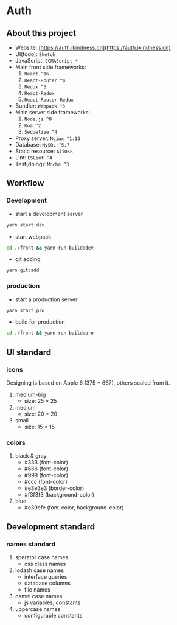 # Auth
## About this project
* Website: [https://auth.ikindness.cn](https://auth.ikindness.cn)
* UI(todo): `Sketch`
* JavaScript: `ECMAScript *`
* Main front side frameworks:
	1. `React ^16`
	2. `React-Router ^4`
	3. `Redux ^3`
	4. `React-Redux`
	5. `React-Router-Redux`
* Bundler: `Webpack ^3`
* Main server side frameworks:
	1. `Node.js ^8`
	2. `Koa ^2`
	3. `Sequelize ^4`
* Proxy server: `Nginx ^1.13`
* Database: `MySQL ^5.7`
* Static resource: `AliOSS`
* Lint: `ESLint ^4`
* Test(doing): `Mocha ^3`

## Workflow

### Development

* start a development server

```sh
yarn start:dev
```

* start webpack

```sh
cd ./front && yarn run build:dev
```

* git adding

```sh
yarn git:add
```

### production

* start a production server

```sh
yarn start:pro
```

* build for production

```sh
cd ./front && yarn run build:pro
```

## UI standard

### icons

Designing is based on Apple 6 (375 * 667), others scaled from it.

1. medium-big
	* size: 25 * 25
2. medium
	* size: 20 * 20
3. small
	* size: 15 * 15

### colors

1. black & gray 
	* #333 (font-color)
	* #666 (font-color)
	* #999 (font-color)
	* #ccc (font-color)
	* #e3e3e3 (border-color)
	* #f3f3f3 (background-color)
2. blue
	* #e39efe (font-color, background-color)

## Development standard

### names standard

1. sperator case names
	* css class names
2. lodash case names
	* interface queries
	* database columns
	* file names
3. camel case names
	* js variables, constants
4. uppercase names
	* configurable constants